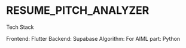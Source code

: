 # RESUME_PITCH_ANALYZER

Tech Stack

Frontend: Flutter
Backend: Supabase
Algorithm: 
For AIML part: Python
